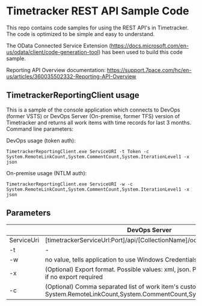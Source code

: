 Timetracker REST API Sample Code
===================

This repo contains code samples for using the REST API's in Timetracker. The code is optimized to be simple and easy to understand.

The OData Connected Service Extension (https://docs.microsoft.com/en-us/odata/client/code-generation-tool) has been used to build this code sample.

Reporting API Overview documentation: https://support.7pace.com/hc/en-us/articles/360035502332-Reporting-API-Overview

## TimetrackerReportingClient usage

This is a sample of the console application which connects to DevOps (former VSTS) or DevOps Server (On-premise, former TFS) version of Timetracker and returns all work items with time records for last 3 months.
Command line parameters:

DevOps usage (token auth): 
```
TimetrackerReportingClient.exe ServiceURI -t Token -c System.RemoteLinkCount,System.CommentCount,System.IterationLevel1 -x json
```

On-premise usage (NTLM auth):
```
TimetrackerReportingClient.exe ServiceURI -w -c System.RemoteLinkCount,System.CommentCount,System.IterationLevel1 -x json
```
## Parameters

|   | DevOps Server  | DevOps  |
|---|---|---|
| ServiceUri  | [timetrackerServiceUrl:Port]/api/[CollectionName]/odata/v3.0  |  https://[accountName].timehub.7pace.com/api/odata/v3.0 |
| -t  | -  | API Token  |
| -w  | no value, tells application to use Windows Credentials  | -  |
|-x|(Optional) Export format. Possible values: xml, json. Provide empty string if no export required|(Optional) Export format. Possible values: xml, json. Provide empty string if no export required|
|-c| (Optional) Comma separated list of work item's custom fields, e.g. System.RemoteLinkCount,System.CommentCount,System.IterationLevel1|(Optional) Comma separated list of work item's custom fields, e.g. System.RemoteLinkCount,System.CommentCount,System.IterationLevel1|
